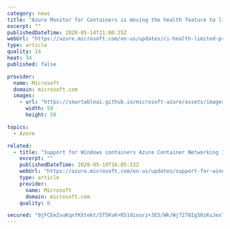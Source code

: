 ```yaml
---
category: news
title: "Azure Monitor for Containers is moving the health feature to limited preview"
excerpt: ""
publishedDateTime: 2020-05-14T21:00:25Z
webUrl: "https://azure.microsoft.com/en-us/updates/ci-health-limited-preview/"
type: article
quality: 14
heat: 34
published: false

provider:
  name: Microsoft
  domain: microsoft.com
  images:
    - url: "https://smartableai.github.io/microsoft-azure/assets/images/organizations/microsoft.com-50x50.jpg"
      width: 50
      height: 50

topics:
  - Azure

related:
  - title: "Support for Windows containers Azure Container Networking Interface on Azure Stack Hub coming soon in private preview"
    excerpt: ""
    publishedDateTime: 2020-05-19T16:05:33Z
    webUrl: "https://azure.microsoft.com/en-us/updates/support-for-windows-containers-azure-container-networking-interface-on-azure-stack-hub-coming-soon-in-private-preview/"
    type: article
    provider:
      name: Microsoft
      domain: microsoft.com
    quality: 0

secured: "0jFCEeZvuKqnfKXtekt/ST5KvK+RS1diourz+3E5/Wk/Wj7278Ig50iKuJexTej4qSKc7oQRPcI2T+oVYbw+lp4TTc6CpGlcqy+h4VUZi+4g43BYYT7BwL/LgMnreOsTErUHGiA0CKLA8bqOGI3zOmSR05xEXju0ttylvXn80yLtQXKBLkOUgCB9yApUvPbTNm7Q0LEWuB5zsKPvvn+5CuVuGahTxm2VSazNgAWGZIZLsVBH48bSuzsWcwdCetfIyP+0r8/jLiZ2GSpUkzVehVogxkduEB9+0Mx73eOYrwYVgLyaKCMKVM10SW5bAyqTRfkSDI4+GMMvNFBuqKNL3g==;rvHUtzTwVlqVw6x41o9qjw=="
---
```


